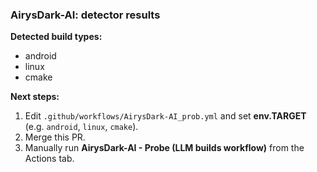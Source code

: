 ### AirysDark-AI: detector results

**Detected build types:**
- android
- linux
- cmake

**Next steps:**
1. Edit `.github/workflows/AirysDark-AI_prob.yml` and set **env.TARGET** (e.g. `android`, `linux`, `cmake`).
2. Merge this PR.
3. Manually run **AirysDark-AI - Probe (LLM builds workflow)** from the Actions tab.
